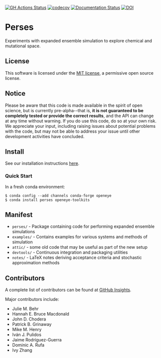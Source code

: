 <!--- [![Travis Build Status](https://travis-ci.org/choderalab/perses.svg?branch=master)](https://travis-ci.org/choderalab/perses/branches) --->
[![GH Actions Status](https://github.com/choderalab/perses/workflows/CI/badge.svg)](https://github.com/choderalab/perses/actions?query=branch%3Amaster)
[![codecov](https://codecov.io/gh/choderalab/perses/branch/master/graph/badge.svg)](https://codecov.io/gh/choderalab/perses/branch/master)
[![Documentation Status](https://readthedocs.org/projects/perses/badge/?version=latest)](http://perses.readthedocs.io/en/latest/?badge=latest)
[![DOI](https://zenodo.org/badge/27087846.svg)](https://zenodo.org/badge/latestdoi/27087846)

# Perses

Experiments with expanded ensemble simulation to explore chemical and mutational space.

## License
This software is licensed under the [MIT license](https://opensource.org/licenses/MIT), a permissive open source license.

## Notice

Please be aware that this code is made available in the spirit of open science, but is currently pre-alpha--that is,
**it is not guaranteed to be completely tested or provide the correct results**, and the API can change at any time
without warning. If you do use this code, do so at your own risk. We appreciate your input, including raising issues
about potential problems with the code, but may not be able to address your issue until other development activities
have concluded.

## Install

See our installation instructions [here](https://perses.readthedocs.io/en/latest/installation.html).

### Quick Start

In a fresh conda environment:

```
$ conda config --add channels conda-forge openeye
$ conda install perses openeye-toolkits
```

## Manifest

* `perses/` - Package containing code for performing expanded ensemble simulations
* `examples/` - Contains examples for various systems and methods of simulation
* `attic/` - some old code that may be useful as part of the new setup
* `devtools/` - Continuous integration and packaging utilities
* `notes/` - LaTeX notes deriving acceptance criteria and stochastic approximation methods

## Contributors

A complete list of contributors can be found at [GitHub Insights](https://github.com/choderalab/perses/graphs/contributors).

Major contributors include:
* Julie M. Behr
* Hannah E. Bruce Macdonald
* John D. Chodera
* Patrick B. Grinaway
* Mike M. Henry
* Iván J. Pulidos
* Jaime Rodríguez-Guerra
* Dominic A. Rufa
* Ivy Zhang
